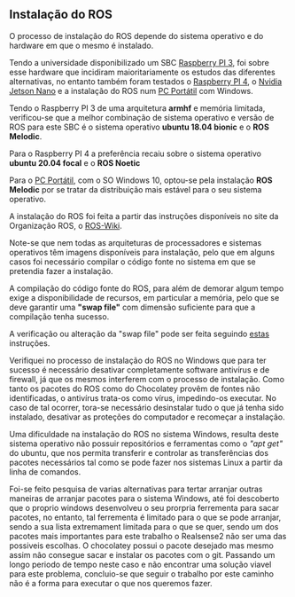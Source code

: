 ## Instalação do ROS
O processo de instalação do ROS depende do sistema operativo e do hardware em que o mesmo é instalado.

Tendo a universidade disponibilizado um SBC [Raspberry PI 3](./Raspberry%20PI%203.md), foi sobre esse hardware que incidiram maioritariamente os estudos das diferentes alternativas, no entanto também foram testados o [Raspberry PI 4](./Raspberry%20PI%204.md), o [Nvidia Jetson Nano](./Nvidia%20Jetson%20Nano%202GB%20develepor%20kit.md) e a instalação do ROS num [PC Portátil](./Portátil%20ASUS%20Laptop%20X512DA.313.md) com Windows.

Tendo o Raspberry PI 3 de uma arquitetura __armhf__ e memória limitada, verificou-se que a melhor combinação de sistema operativo e versão de ROS para este SBC é o sistema operativo __ubuntu 18.04 bionic__ e o __ROS Melodic__. 

Para o Raspberry PI 4 a preferência recaiu sobre o sistema operativo __ubuntu 20.04 focal__ e o __ROS Noetic__

Para o [PC Portátil](./Portátil%20ASUS%20Laptop%20X512DA.313.md), com o SO Windows 10, optou-se pela instalação __ROS Melodic__ por se tratar da distribuição mais estável para o seu sistema operativo. 

A instalação do ROS foi feita a partir das instruções disponíveis no site da Organização ROS, o [ROS-Wiki](http://wiki.ros.org/Installation/Windows).

Note-se que nem todas as arquiteturas de processadores e sistemas operativos têm imagens disponíveis para instalação, pelo que em alguns casos foi necessário compilar o código fonte no sistema em que se pretendia fazer a instalação.

A compilação do código fonte do ROS, para além de demorar algum tempo exige a disponibilidade de recursos, em particular a memória, pelo que se deve garantir uma __"swap file"__ com dimensão suficiente para que a compilação tenha sucesso.

A verificação ou alteração da "swap file" pode ser feita seguindo [estas](./Swap%20files.md) instruções.

Verifiquei no processo de instalação do ROS no Windows que para ter sucesso é necessário desativar completamente software antivírus e de firewall, já que os mesmos interferem com o processo de instalação. Como tanto os pacotes do ROS como do Chocolatey provêm de fontes não identificadas, o antivírus trata-os como vírus, impedindo-os executar. No caso de tal ocorrer, tora-se necessário desinstalar tudo o que já tenha sido instalado, desativar as proteções do computador e recomeçar a instalação.

Uma dificuldade na instalação do ROS no sistema Windows, resulta deste sistema operativo não possuir repositórios e ferramentas como o _"apt get"_ do ubuntu, que nos permita transferir e controlar as transferências dos pacotes necessários tal como se pode fazer nos sistemas Linux a partir da linha de comandos. 

Foi-se feito pesquisa de varias alternativas para tertar arranjar outras maneiras de arranjar pacotes para o sistema Windows, até foi descoberto que o proprio windows desenvolveu o seu prorpria ferrementa para sacar pacotes, no entanto, tal ferrementa é limitado para o que se pode arranjar, sendo a sua lista extremament limitada para o que se quer, sendo um dos pacotes mais importantes para este trabalho o Realsense2 não ser uma das possiveis escolhas. O chocolatey possui o pacote desejado mas mesmo assim não consegue sacar e instalar os pacotes com o git.
Passando um longo periodo de tempo neste caso e não encontrar uma solução viavel para este problema, concluio-se que seguir o trabalho por este caminho não é a forma para executar o que nos queremos fazer.
